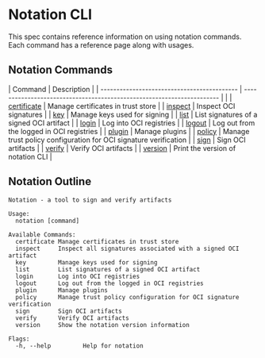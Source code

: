 # Notation CLI

This spec contains reference information on using notation commands. Each command has a reference page along with usages.

## Notation Commands

| Command                                     | Description                                                            |
| ------------------------------------------- | ---------------------------------------------------------------------- |          |
| [certificate](./commandline/certificate.md) | Manage certificates in trust store                                     |
| [inspect](./commandline/inspect.md)         | Inspect OCI signatures                                                 |
| [key](./commandline/key.md)                 | Manage keys used for signing                                           |
| [list](./commandline/list.md)               | List signatures of a signed OCI artifact                               |
| [login](./commandline/login.md)             | Log into OCI registries                                                |
| [logout](./commandline/logout.md)           | Log out from the logged in OCI registries                              |
| [plugin](./commandline/plugin.md)           | Manage plugins                                                         |
| [policy](./commandline/policy.md)           | Manage trust policy configuration for OCI signature verification       |
| [sign](./commandline/sign.md)               | Sign OCI artifacts                                                     |
| [verify](./commandline/verify.md)           | Verify OCI artifacts                                                   |
| [version](./commandline/version.md)         | Print the version of notation CLI                                      |

## Notation Outline

```text
Notation - a tool to sign and verify artifacts

Usage:
  notation [command]

Available Commands:
  certificate Manage certificates in trust store
  inspect     Inspect all signatures associated with a signed OCI artifact
  key         Manage keys used for signing
  list        List signatures of a signed OCI artifact
  login       Log into OCI registries
  logout      Log out from the logged in OCI registries
  plugin      Manage plugins
  policy      Manage trust policy configuration for OCI signature verification
  sign        Sign OCI artifacts
  verify      Verify OCI artifacts
  version     Show the notation version information

Flags:
  -h, --help         Help for notation
```
